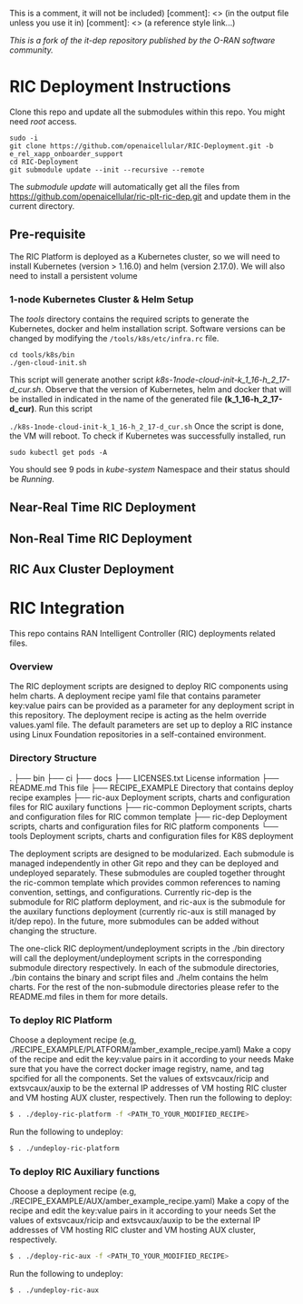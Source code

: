 <!---

Copyright (c) 2019 AT&T Intellectual Property.

Licensed under the Creative Commons License, Attribution 4.0 Intl.
(the"Documentation License"); you may not use this documentation
except incompliance with the Documentation License. You may obtain
a copy of the Documentation License at 

    https://creativecommons.org/licenses/by/4.0/

Unless required by applicable law or agreed to in writing, 
documentation distributed under the Documentation License is
distributed on an "AS IS"BASIS, WITHOUT WARRANTIES OR CONDITIONS
OF ANY KIND, either express or implied. See the Documentation
License for the specific language governing permissions and
limitations under the Documentation License.

-->

This is a comment, it will not be included)
[comment]: <> (in  the output file unless you use it in)
[comment]: <> (a reference style link...)

*This is a fork of the it-dep repository published by the O-RAN software community.* 

# RIC Deployment Instructions

Clone this repo and update all the submodules within this repo. You might need *root* access.
```
sudo -i
git clone https://github.com/openaicellular/RIC-Deployment.git -b e_rel_xapp_onboarder_support
cd RIC-Deployment
git submodule update --init --recursive --remote
```
The *submodule update* will automatically get all the files from https://github.com/openaicellular/ric-plt-ric-dep.git and update them in the current directory.

## Pre-requisite
The RIC Platform is deployed as a Kubernetes cluster, so we will need to install Kubernetes (version > 1.16.0) and helm (version 2.17.0). We will also need to install a persistent volume  

### 1-node Kubernetes Cluster & Helm Setup 
The *tools* directory contains the required scripts to generate the Kubernetes, docker and helm installation script. Software versions can be changed by modifying the `/tools/k8s/etc/infra.rc` file.

```
cd tools/k8s/bin
./gen-cloud-init.sh
```

This script will generate another script *k8s-1node-cloud-init-k_1_16-h_2_17-d_cur.sh*. Observe that the version of Kubernetes, helm and docker that will be installed in indicated in the name of the generated file **(k_1_16-h_2_17-d_cur)**. Run this script

`./k8s-1node-cloud-init-k_1_16-h_2_17-d_cur.sh`
Once the script is done, the VM will reboot. To check if Kubernetes was successfully installed, run

`sudo kubectl get pods -A`

You should see 9 pods in *kube-system* Namespace and their status should be *Running*.

## Near-Real Time RIC Deployment

## Non-Real Time RIC Deployment

## RIC Aux Cluster Deployment

# RIC Integration
  
This repo contains RAN Intelligent Controller (RIC) deployments related files.


### Overview

The RIC deployment scripts are designed to deploy RIC components using helm charts. A deployment recipe yaml file that
contains parameter key:value pairs can be provided as a parameter for any deployment script in this repository. The
deployment recipe is acting as the helm override values.yaml file. The default parameters are set up to deploy a 
RIC instance using Linux Foundation repositories in a self-contained environment. 


### Directory Structure
.
├── bin
├── ci
├── docs
├── LICENSES.txt	License information
├── README.md           This file
├── RECIPE_EXAMPLE	Directory that contains deploy recipe examples
├── ric-aux		Deployment scripts, charts and configuration files for RIC auxilary functions
├── ric-common		Deployment scripts, charts and configuration files for RIC common template
├── ric-dep	        Deployment scripts, charts and configuration files for RIC platform components
└── tools		Deployment scripts, charts and configuration files for K8S deployment

The deployment scripts are designed to be modularized. Each submodule is managed independently in other Git repo and they can be deployed and undeployed separately. These submodules are coupled together throught the ric-common template which provides common references to naming convention, settings, and configurations. Currently ric-dep is the submodule for RIC platform deployment, and ric-aux is the submodule for the auxilary functions deployment (currently ric-aux is still managed by it/dep repo). In the future, more submodules can be added without changing the structure.

The one-click RIC deployment/undeployment scripts in the ./bin directory will call the deployment/undeployment scripts in the corresponding submodule directory respectively.
In each of the submodule directories, ./bin contains the binary and script files and ./helm contains the helm charts. For the rest of the non-submodule directories please refer to the README.md files in them for more details. 


### To deploy RIC Platform
Choose a deployment recipe (e.g, ./RECIPE_EXAMPLE/PLATFORM/amber_example_recipe.yaml)
Make a copy of the recipe and edit the key:value pairs in it according to your needs
Make sure that you have the correct docker image registry, name, and tag spcified for all the components.
Set the values of extsvcaux/ricip and extsvcaux/auxip to be the external IP addresses of VM hosting RIC cluster and VM hosting AUX cluster, respectively.
Then run the following to deploy:
```sh
$ . ./deploy-ric-platform -f <PATH_TO_YOUR_MODIFIED_RECIPE>
```
Run the following to undeploy:
```sh
$ . ./undeploy-ric-platform 
```

### To deploy RIC Auxiliary functions
Choose a deployment recipe (e.g, ./RECIPE_EXAMPLE/AUX/amber_example_recipe.yaml)
Make a copy of the recipe and edit the key:value pairs in it according to your needs
Set the values of extsvcaux/ricip and extsvcaux/auxip to be the external IP addresses of VM hosting RIC cluster and VM hosting AUX cluster, respectively.
```sh
$ . ./deploy-ric-aux -f <PATH_TO_YOUR_MODIFIED_RECIPE>
```
Run the following to undeploy:
```sh
$ . ./undeploy-ric-aux 
```
